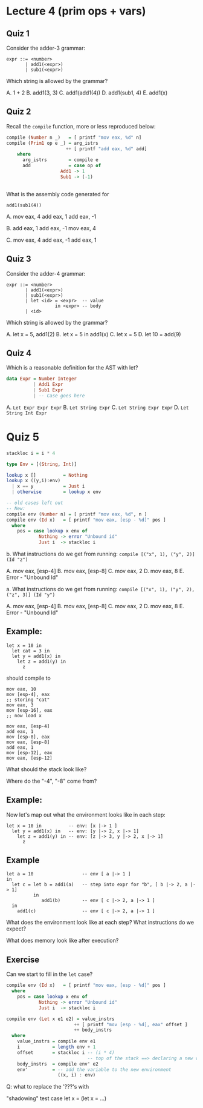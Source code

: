 # Lecture 4 (prim ops + vars)

## Quiz 1      

Consider the adder-3 grammar:

```
expr ::= <number>
       | add1(<expr>)
       | sub1(<expr>)
```

Which string is allowed by the grammar?

A. 1 + 2
B. add1(3, 3)
C. add1(add1(4))
D. add1(sub1, 4)
E. add1(x)






















## Quiz 2
Recall the `compile` function, more or less reproduced below:

```haskell
compile (Number n _)   = [ printf "mov eax, %d" n]
compile (Prim1 op e _) = arg_istrs
                      ++ [ printf "add eax, %d" add]
    where
      arg_istrs        = compile e
      add              = case op of
                    Add1 -> 1
                    Sub1 -> (-1)
                    
```
What is the assembly code generated for 

`add1(sub1(4))`

A.    mov eax, 4
      add eax, 1
      add eax, -1

B.    add eax, 1
      add eax, -1
      mov eax, 4

C.    mov eax, 4
      add eax, -1
      add eax, 1
     
     
     
     
     
     
     
     
     
     
     









## Quiz 3

Consider the adder-4 grammar:

```
expr ::= <number>
       | add1(<expr>)
       | sub1(<expr>)
       | let <id> = <expr>  -- value 
                  in <expr> -- body
       | <id>
```

Which string is allowed by the grammar?

A. let x = 5, add1(2)
B. let x = 5 in add1(x)
C. let x = 5
D. let 10 = add(9)



## Quiz 4

Which is a reasonable definition for the AST with let?

```haskell
data Expr = Number Integer
          | Add1 Expr
          | Sub1 Expr
          | -- Case goes here
```

A. `Let Expr Expr Expr`
B. `Let String Expr`
C. `Let String Expr Expr`
D. `Let String Int Expr`
































# Quiz 5

```haskell
stackloc i = i * 4

type Env = [(String, Int)]

lookup x []          = Nothing
lookup x ((y,i):env) 
  | x == y           = Just i
  | otherwise        = lookup x env

-- old cases left out
-- New:
compile env (Number n) = [ printf "mov eax, %d", n ]
compile env (Id x)   = [ printf "mov eax, [esp - %d]" pos ]
  where 
    pos = case lookup x env of
            Nothing -> error "Unbound id"
            Just i  -> stackloc i
```

b. What instructions do we get from running:
`compile [("x", 1), ("y", 2)] (Id "z")`

A. mov eax, [esp-4]
B. mov eax, [esp-8]
C. mov eax, 2
D. mov eax, 8
E. Error - "Unbound Id"

a. What instructions do we get from running:
`compile [("x", 1), ("y", 2), ("z", 3)] (Id "y")`

A. mov eax, [esp-4]
B. mov eax, [esp-8]
C. mov eax, 2
D. mov eax, 8
E. Error - "Unbound Id"














## Example:

```
let x = 10 in
  let cat = 3 in
  let y = add1(x) in
    let z = add1(y) in
      z
```
should compile to

```
mov eax, 10
mov [esp-4], eax
;; storing "cat"
mov eax, 3
mov [esp-16], eax
;; now load x

mov eax, [esp-4]
add eax, 1
mov [esp-8], eax
mov eax, [esp-8]
add eax, 1
mov [esp-12], eax
mov eax, [esp-12]
```

What should the stack look like?







Where do the "-4", "-8" come from?
































## Example:


Now let's map out what the environment looks like in each step:

```
let x = 10 in          -- env: [x |-> 1 ]
  let y = add1(x) in   -- env: [y |-> 2, x |-> 1]
    let z = add1(y) in -- env: [z |-> 3, y |-> 2, x |-> 1]
      z
```





















## Example


```
let a = 10                  -- env [ a |-> 1 ]
in 
  let c = let b = add1(a)   -- step into expr for "b", [ b |-> 2, a |-> 1]
          in
             add1(b)        -- env [ c |-> 2, a |-> 1 ]
  in
    add1(c)                 -- env [ c |-> 2, a |-> 1 ]
```

What does the environment look like at each step?
What instructions do we expect?











What does memory look like after execution?












## Exercise 

Can we start to fill in the `let` case?

```haskell
compile env (Id x)   = [ printf "mov eax, [esp - %d]" pos ]
  where 
    pos = case lookup x env of
            Nothing -> error "Unbound id"
            Just i  -> stackloc i

compile env (Let x e1 e2) = value_instrs
                         ++ [ printf "mov [esp - %d], eax" offset ]
                         ++ body_instrs
  where
    value_instrs = compile env e1
    i            = length env + 1
    offset       = stackloc i -- (i * 4)
                              -- top of the stack ==> declaring a new variable
    body_instrs  = compile env' e2
    env'         = -- add the variable to the new environment
                   ((x, i) : env)
```
Q: what to replace the '???'s with

"shadowing" test case
let x = (let x = ...)
